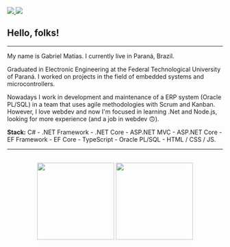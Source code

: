 <a href="https://www.linkedin.com/in/gmatiass">
  <span>
    <img src="https://img.shields.io/badge/linkedin-%230077B5.svg?&style=for-the-badge&logo=linkedin&logoColor=white" />
 </span>
</a>
<a href="https://www.instagram.com/gmatiass">
  <span>
    <img src="https://img.shields.io/badge/instagram-%23E4405F.svg?&style=for-the-badge&logo=instagram&logoColor=white" />
  </span>
</a>

## Hello, folks!

---

My name is Gabriel Matias. I currently live in Paraná, Brazil.

Graduated in Electronic Engineering at the Federal Technological University of Paraná. I worked on projects in the field of embedded systems and microcontrollers.

Nowadays I work in development and maintenance of a ERP system (Oracle PL/SQL) in a team that uses agile methodologies with Scrum and Kanban. However, I love webdev and now I'm focused in learning .Net and Node.js, looking for more experience (and a job in webdev 🙃).

<b>Stack:</b> C# - .NET Framework - .NET Core - ASP.NET MVC - ASP.NET Core - EF Framework - EF Core - TypeScript - Oracle PL/SQL - HTML / CSS / JS.

---

<br />
<div align="center">
  <img height="180em" src="https://github-readme-stats.vercel.app/api?username=gmatiass&show_icons=true&theme=aura&include_all_commits=true&count_private=true"/>
  <img height="180em" src="https://github-readme-stats.vercel.app/api/top-langs/?username=gmatiass&layout=compact&langs_count=7&theme=aura"/>
</div>
<br />
